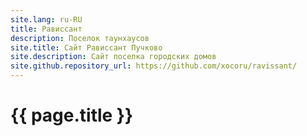 ```yaml
---
site.lang: ru-RU
title: Рависсант
description: Поселок таунхаусов 
site.title: Сайт Рависсант Пучково
site.description: Сайт поселка городских домов
site.github.repository_url: https://github.com/xocoru/ravissant/
---
```

# {{ page.title }}
